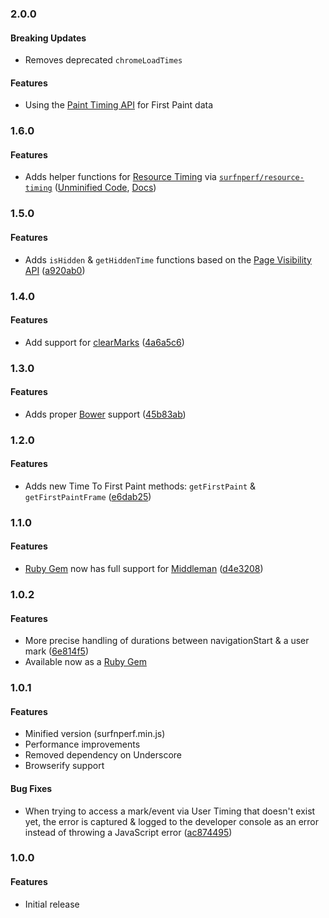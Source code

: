 <a name="2.0.0"></a>
### 2.0.0

#### Breaking Updates

* Removes deprecated `chromeLoadTimes`

#### Features

* Using the [Paint Timing API](https://developer.mozilla.org/en-US/docs/Web/API/PerformancePaintTiming) for First Paint data

<a name="1.6.0"></a>
### 1.6.0

#### Features

* Adds helper functions for [Resource Timing](https://www.w3.org/TR/resource-timing-1/) via [`surfnperf/resource-timing`](https://github.com/Comcast/Surf-N-Perf/blob/main/resource-timing.js) ([Unminified Code](https://github.com/Comcast/Surf-N-Perf/blob/main/lib/resource-timing.js), [Docs](http://comcast.github.io/Surf-N-Perf/docs/SurfNPerfRT.html))

<a name="1.5.0"></a>
### 1.5.0

#### Features

* Adds `isHidden` & `getHiddenTime` functions based on the [Page Visibility API](https://w3c.github.io/page-visibility/) ([a920ab0](https://github.com/Comcast/Surf-N-Perf/commit/a920ab08c62c481372d371674f2d6c59d2ab0d0d))

<a name="1.4.0"></a>
### 1.4.0

#### Features

* Add support for [clearMarks](https://www.w3.org/TR/user-timing/#dom-performance-clearmarks) ([4a6a5c6](https://github.com/Comcast/Surf-N-Perf/commit/4a6a5c6c1006cf4f48e48b65fa20b47978fd6975))

<a name="1.3.0"></a>
### 1.3.0

#### Features

* Adds proper [Bower](https://bower.io/) support ([45b83ab](https://github.com/Comcast/Surf-N-Perf/commit/45b83abdbb58ac95d23d2ec7b450293cb54fb63d))

<a name="1.2.0"></a>
### 1.2.0

#### Features

* Adds new Time To First Paint methods: `getFirstPaint` & `getFirstPaintFrame` ([e6dab25](https://github.com/Comcast/Surf-N-Perf/commit/e6dab2585b3f993e482e86f096ed1efed295b717))

<a name="1.1.0"></a>
### 1.1.0

#### Features

* [Ruby Gem](https://rubygems.org/gems/surfnperf) now has full support for [Middleman](https://middlemanapp.com/) ([d4e3208](https://github.com/Comcast/Surf-N-Perf/commit/d4e320824fa92402462840d3404259ecf7dfeb57))

<a name="1.0.2"></a>
### 1.0.2

#### Features

* More precise handling of durations between navigationStart & a user mark ([6e814f5](https://github.com/Comcast/Surf-N-Perf/commit/6e814f5db1bc650d2ab487c45fea61986fca4000))
* Available now as a [Ruby Gem](https://rubygems.org/gems/surfnperf)

<a name="1.0.1"></a>
### 1.0.1

#### Features

* Minified version (surfnperf.min.js)
* Performance improvements
* Removed dependency on Underscore
* Browserify support

#### Bug Fixes

* When trying to access a mark/event via User Timing
that doesn't exist yet, the error is captured & logged to the developer console as an error instead of throwing a JavaScript error ([ac874495](https://github.com/Comcast/Surf-N-Perf/commit/ac874495061da777d10bef3537d834c39e16ddf5))

<a name="1.0.0"></a>
### 1.0.0

#### Features

* Initial release
